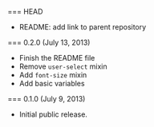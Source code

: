 === HEAD

* README: add link to parent repository

=== 0.2.0 (July 13, 2013)

* Finish the README file
* Remove `user-select` mixin
* Add `font-size` mixin
* Add basic variables

=== 0.1.0 (July 9, 2013)

* Initial public release.